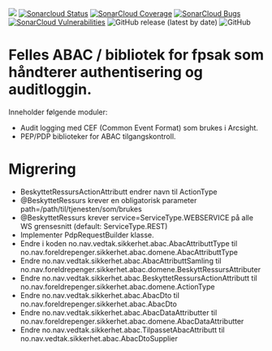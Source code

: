 ![](https://github.com/navikt/fp-abac/workflows/Bygg%20og%20deploy/badge.svg) 
[![Sonarcloud Status](https://sonarcloud.io/api/project_badges/measure?project=navikt_fp-abac&metric=alert_status)](https://sonarcloud.io/dashboard?id=navikt_fp-abac) 
[![SonarCloud Coverage](https://sonarcloud.io/api/project_badges/measure?project=navikt_fp-abac&metric=coverage)](https://sonarcloud.io/component_measures/metric/coverage/list?id=navikt_fp-abac)
[![SonarCloud Bugs](https://sonarcloud.io/api/project_badges/measure?project=navikt_fp-abac&metric=bugs)](https://sonarcloud.io/component_measures/metric/reliability_rating/list?id=navikt_fp-abac)
[![SonarCloud Vulnerabilities](https://sonarcloud.io/api/project_badges/measure?project=navikt_fp-abac&metric=vulnerabilities)](https://sonarcloud.io/component_measures/metric/security_rating/list?id=navikt_fp-abac)
![GitHub release (latest by date)](https://img.shields.io/github/v/release/navikt/fp-abac)
![GitHub](https://img.shields.io/github/license/navikt/fp-abac)

# Felles ABAC / bibliotek for fpsak som håndterer authentisering og auditloggin.
Inneholder følgende moduler:
* Audit logging med CEF (Common Event Format) som brukes i Arcsight.
* PEP/PDP biblioteker for ABAC tilgangskontroll.

# Migrering
* BeskyttetRessursActionAttributt endrer navn til ActionType
* @BeskyttetRessurs krever en obligatorisk parameter path=/path/til/tjenesten/som/brukes
* @BeskyttetRessurs krever service=ServiceType.WEBSERVICE på alle WS grensesnitt (default: ServiceType.REST)
* Implementer PdpRequestBuilder klasse.
* Endre i koden no.nav.vedtak.sikkerhet.abac.AbacAttributtType til no.nav.foreldrepenger.sikkerhet.abac.domene.AbacAttributtType
* Endre no.nav.vedtak.sikkerhet.abac.AbacAttributtSamling til no.nav.foreldrepenger.sikkerhet.abac.domene.BeskyttRessursAttributer
* Endre no.nav.vedtak.sikkerhet.abac.BeskyttetRessursActionAttributt til no.nav.foreldrepenger.sikkerhet.abac.domene.ActionType
* Endre no.nav.vedtak.sikkerhet.abac.AbacDto til no.nav.foreldrepenger.sikkerhet.abac.AbacDto
* Endre no.nav.vedtak.sikkerhet.abac.AbacDataAttributter til no.nav.foreldrepenger.sikkerhet.abac.domene.AbacDataAttributter
* Endre no.nav.vedtak.sikkerhet.abac.TilpassetAbacAttributt til no.nav.vedtak.sikkerhet.abac.AbacDtoSupplier
